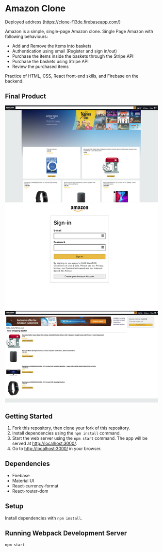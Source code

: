 # Amazon Clone
Deployed address (<https://clone-f13de.firebaseapp.com/>)

Amazon is a simple, single-page Amazon clone. Single Page Amazon with following behaviours:

- Add and Remove the items into baskets
- Authentication using email (Register and sign in/out)
- Purchase the items inside the baskets through the Stripe API
- Purchase the baskets using Stripe API
- Review the purchased items

Practice of HTML, CSS, React front-end skills, and Firebase on the backend.

## Final Product
!["Screenshot of Main Page"](https://github.com/9boogie/amazon_clone/blob/master/docs/Main_Page.png)
!["Screenshot of Authentication"](https://github.com/9boogie/amazon_clone/blob/master/docs/Authentication.png)
!["Screenshot of Basket with items"](https://github.com/9boogie/amazon_clone/blob/master/docs/Basket_With_Items.png)

## Getting Started

1. Fork this repository, then clone your fork of this repository.
2. Install dependencies using the `npm install` command.
3. Start the web server using the `npm start` command. The app will be served at <http://localhost:3000/>.
4. Go to <http://localhost:3000/> in your browser.

## Dependencies
- Firebase
- Material UI
- React-currency-format
- React-router-dom

## Setup
Install dependencies with `npm install`.

## Running Webpack Development Server
```sh
npm start
```